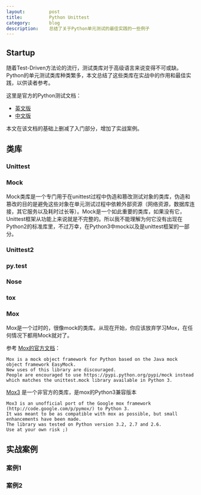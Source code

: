 ```yaml
---
layout:         post
title:          Python Unittest
category:       blog
description:    总结了关于Python单元测试的最佳实践的一些例子
---
```


## Startup

随着Test-Driven方法论的流行，测试类库对于高级语言来说变得不可或缺。Python的单元测试类库种类繁多，本文总结了这些类库在实战中的作用和最佳实践，以供读者参考。

这里是官方的Python测试文档：

- [英文版](http://docs.python-guide.org/en/latest/writing/tests/)
- [中文版](http://pythonguidecn.readthedocs.io/zh/latest/writing/tests.html)

本文在该文档的基础上删减了入门部分，增加了实战案例。

## 类库

### Unittest

### Mock

Mock类库是一个专门用于在unittest过程中伪造和篡改测试对象的类库，伪造和篡改的目的是避免这些对象在单元测试过程中依赖外部资源（网络资源，数据库连接，其它服务以及耗时过长等）。Mock是一个如此重要的类库，如果没有它，Unittest框架从功能上来说就是不完整的。所以我不能理解为何它没有出现在Python2的标准库里，不过万幸，在Python3中mock以及是unittest框架的一部分。

### Unittest2

### py.test

### Nose

### tox

### Mox

Mox是一个过时的，很像mock的类库。从现在开始，你应该放弃学习Mox，在任何情况下都用Mock就对了。

参考 [Mox的官方文档](https://pypi.python.org/pypi/mox)：

	Mox is a mock object framework for Python based on the Java mock object framework EasyMock.
	New uses of this library are discouraged.
	People are encouraged to use https://pypi.python.org/pypi/mock instead which matches the unittest.mock library available in Python 3.

[Mox3](https://pypi.python.org/pypi/mox3) 是一个非官方的类库，是mox的Python3兼容版本

	Mox3 is an unofficial port of the Google mox framework (http://code.google.com/p/pymox/) to Python 3. 
	It was meant to be as compatible with mox as possible, but small enhancements have been made. 
	The library was tested on Python version 3.2, 2.7 and 2.6.
	Use at your own risk ;)

## 实战案例

### 案例1

### 案例2